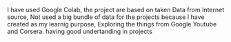 I have used Google Colab, the project are based on taken Data from Internet source, Not used a big bundle of data for the projects because I have created as my learnig purpose, Exploring the things from Google Youtube and Corsera. having good undertanding in projects 

